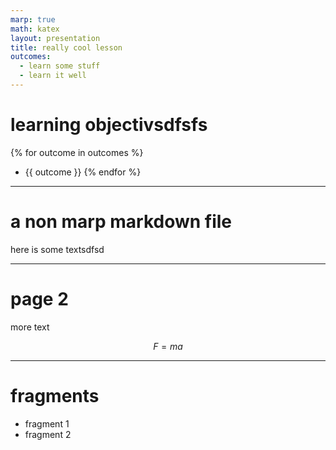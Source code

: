 ```yaml
---
marp: true
math: katex
layout: presentation
title: really cool lesson
outcomes:
  - learn some stuff
  - learn it well
---
```


<!-- theme: gaia -->

# learning objectivsdfsfs

{% for outcome in outcomes %}

- {{ outcome }}
  {% endfor %}

---

# a non marp markdown file

here is some textsdfsd

---

# page 2

more text

$$F=ma$$

---

# fragments

* fragment 1
* fragment 2
